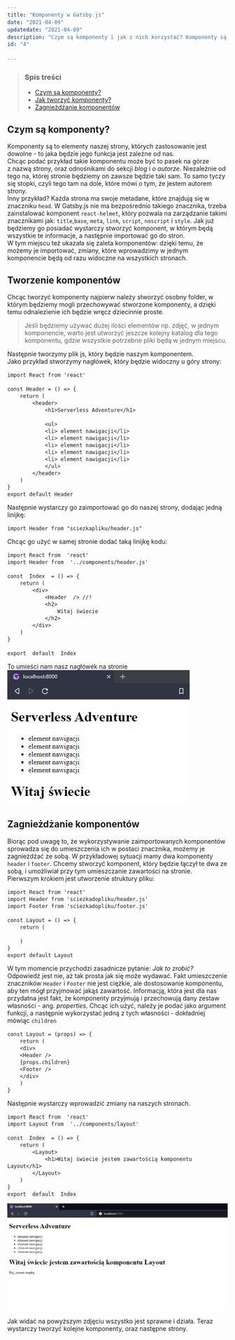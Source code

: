 ```yaml
---
title: "Komponenty w Gatsby.js"
date: "2021-04-09"
updatedate: "2021-04-09"
description: "Czym są komponenty i jak z nich korzystać? Komponenty są to elementy, które można wykorzystywać dowoli w naszych projektach. Może to być nagłówek, nawigacja na stronie, albo drobny odnośnik do socialmedia, który chcemy mieć na każdej stronie."
id: "4"

---
```


<article class='article'>

<blockquote class="article__tableofcontent"> 
    <h3>
    	Spis treści
    </h3>
    <ul>
        <li>
            <a href="#post1">
                Czym są komponenty?
            </a>
        </li>
        <li>
            <a href="#post2">
                Jak tworzyć komponenty?
            </a>
        </li>
        <li>
            <a href="#post3">
                Zagnieżdżanie komponentów
            </a>
        </li>
    </ul>
</blockquote>

<div class="article__content">

<h2 id="post1">Czym są komponenty?</h2>

Komponenty są to elementy naszej strony, których zastosowanie jest dowolne - to jaka będzie jego funkcja jest zależne od nas.  
Chcąc podać przykład takie komponentu może być to pasek na górze z&nbsp;nazwą strony, oraz odnośnikami do sekcji *blog* i *o autorze*. Niezależnie od tego na, której stronie będziemy on zawsze będzie taki sam. To samo tyczy się stopki, czyli tego tam na dole, które mówi o tym, że jestem autorem strony.   
Inny przykład? Każda strona ma swoje metadane, które znajdują się w znaczniku <span>`head`</span>. W Gatsby.js nie ma bezpośrednio takiego znacznika, trzeba zainstalować komponent <span>`react-helmet`</span>, który pozwala na zarządzanie takimi znacznikami jak: <span>`title`,`base`, `meta`, `link`, `script`, `noscript` i `style`</span>. Jak już będziemy go posiadać wystarczy stworzyć komponent, w którym będą wszystkie te informacje, a następnie importować go do stron.    
W tym miejscu też ukazała się zaleta komponentów: dzięki temu, że możemy je importować, zmiany, które wprowadzimy w jednym komponencie będą od razu widoczne na wszystkich stronach.

<h2 id="post2">Tworzenie komponentów</h2>

Chcąc tworzyć komponenty najpierw należy stworzyć osobny folder, w którym będziemy mogli przechowywać stworzone komponenty, a dzięki temu odnalezienie ich będzie wręcz dziecinnie proste.

>Jeśli będziemy używać dużej ilości elementów np. zdjęć, w jednym komponencie, warto jest utworzyć jeszcze kolejny katalog dla tego komponentu, gdzie wszystkie potrzebne pliki będą w jednym miejscu.

Następnie tworzymy plik js, który będzie naszym komponentem.   
Jako przykład stworzymy nagłówek, który będzie widoczny u góry strony:

```JSX 
import React from 'react'
	
const Header = () => {
	return (
		<header>
			<h1>Serverless Adventure</h1>
			
			<ul>
			<li> element nawigacji</li>
			<li> element nawigacji</li>
			<li> element nawigacji</li>
			<li> element nawigacji</li>
			<li> element nawigacji</li>
			</ul>
		</header>
	)
}	
export default Header
```

Następnie wystarczy go zaimportować go do naszej strony, dodając jedną linijkę:

```JSX
import Header from "sciezkapliku/header.js"
```

Chcąc go użyć w samej stronie dodać taką linijkę kodu:

```JSX
import React from  'react'
import Header from  '../components/header.js'

const  Index  = () => {
	return (
		<div>
			<Header  /> //!
			<h2>
				Witaj świecie
			</h2>
		</div>
	)
}

export  default  Index
```

To umieści nam nasz nagłówek na stronie
![komponent nagłówka](componentheader.PNG)
 
 <h2 id="post3">Zagnieżdżanie komponentów</h2>

Biorąc pod uwagę to, że wykorzystywanie zaimportowanych komponentów  sprowadza się do umieszczenia ich w&nbsp;postaci znacznika, możemy je zagnieżdżać ze sobą. W przykładowej sytuacji mamy dwa komponenty <span>`header` i&nbsp;`footer`</span>. Chcemy stworzyć komponent, który będzie łączył te dwa ze sobą, i umożliwiał przy tym umieszczanie zawartości na stronie.    
Pierwszym krokiem jest utworzenie struktury pliku: 

```JSX 
import React from 'react'
import Header from 'sciezkadopliku/header.js'
import Footer from 'sciezkadopliku/footer.js'

const Layout = () => {
	return (

	)
}
export default Layout
```

W tym momencie przychodzi zasadnicze pytanie: *Jak to zrobić?*   
Odpowiedź jest nie, aż tak prosta jak się może wydawać. Fakt umieszczenie znaczników <span>`Header` i&nbsp;`Footer`</span> nie jest ciężkie, ale dostosowanie komponentu, aby ten mógł przyjmować jakąś zawartość. Informacją, która jest dla nas przydatna jest fakt, że komponenty przyjmują i przechowują dany zestaw własności - ang. *properties*. Chcąc ich użyć, należy je podać jako argument funkcji, a następnie wykorzystać jedną z tych własności - dokładniej mówiąc <span>`children`</span>

```JSX
const Layout = (props) => {
	return (
	<div>
	<Header />
	{props.children}
	<Footer />
	</div>
	)
}	
```
Następnie wystarczy wprowadzić zmiany na naszych stronach.
```JSX
import React from  'react'
import Layout from  '../components/layout'

const  Index  = () => {
	return (
		<Layout>
			<h1>Witaj świecie jestem zawartością komponentu Layout</h1>
		</Layout>
	)
}
export  default  Index
```

![komponent layout](layoutcomponent.PNG)

Jak widać na powyższym zdjęciu wszystko jest sprawne i&nbsp;działa. Teraz wystarczy tworzyć kolejne komponenty, oraz następne strony.

</div>

</article>